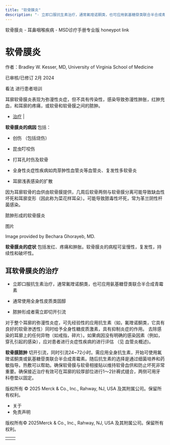 ```yaml
---
title: "软骨膜炎"
description: "- 立即口服抗生素治疗，通常氟喹诺酮类，也可应用氨基糖苷类联合半合成青霉素"
---
```


﻿软骨膜炎 \- 耳鼻咽喉疾病 \- MSD诊疗手册专业版 honeypot link

# 软骨膜炎

作者：Bradley W. Kesser, MD, University of Virginia School of Medicine

已审核/已修订 2月 2024

看法 进行患者培训

耳廓软骨膜炎表现为弥漫性炎症，但不具有传染性，感染导致弥漫性肿胀，红肿充血，和耳廓的疼痛，或软骨和软骨膜之间的脓肿。

- [治疗](#治疗_v12758031_zh) \|

**软骨膜炎的病因** 包括：

- 创伤 （包括烧伤）

- 昆虫叮咬伤

- 打耳孔时伤及软骨

- 全身性炎症性疾病如肉芽肿性血管炎等血管炎、复发性多软骨炎

- 耳廓浅表感染的扩散


因为耳廓软骨的血供由软骨膜提供，几周后软骨两侧与软骨膜分离可能导致缺血性坏死和耳廓变形（因此称为菜花样耳朵）。可能导致脓毒性坏死，常为革兰阴性杆菌感染。

脓肿形成的软骨膜炎



图片

Image provided by Bechara Ghorayeb, MD.

**软骨膜炎的症状** 包括发红、疼痛和肿胀。软骨膜炎的病程可呈慢性，复发性，持续性和破坏性。

## 耳软骨膜炎的治疗

- 立即口服抗生素治疗，通常氟喹诺酮类，也可应用氨基糖苷类联合半合成青霉素

- 通常使用全身性皮质类固醇

- 脓肿形成者需立即切开引流


对于整个耳廓的弥漫性炎症，可先经验性的应用抗生素（如，氟喹诺酮类，它具有良好的软骨渗透性）同时给予全身性糖皮质激素，具有抑制炎症的作用。 去除感染的耳廓上的任何异物（如戒指，碎片）。如果病因没有明确的感染因素（例如，穿孔引起的感染），应对患者进行炎症性疾病的进行评估 （见 血管炎概述)。

**软骨膜脓肿** 切开引流，同时引流24~72小时。需应用全身抗生素，开始可使用氟喹诺酮类或氨基糖苷类联合半合成青霉素。随后抗生素的选择是通过细菌培养和药敏指导。热敷可以帮助。确保软骨膜与软骨相接贴以维持软骨血供和防止坏死非常重要。确保接近治疗有效可在耳廓的较厚部位进行1～2针褥式缝合，两侧可用牙科卷垫以固定。



版权所有 © 2025
Merck & Co., Inc., Rahway, NJ, USA 及其附属公司。保留所有权利。

- 关于
- 免责声明

版权所有© 2025Merck & Co., Inc., Rahway, NJ, USA 及其附属公司。保留所有权利。

|     |     |
| --- | --- |
|  |  |